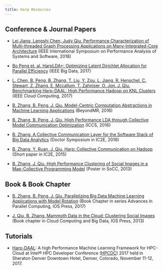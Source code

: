 ```yaml
---
title: Harp Resources
---
```


## Conference & Journal Papers

* [Lei Jiang, Langshi Chen, Judy Qiu. Performance Characterization of Multi-threaded Graph Processing Applications on Many-Integrated-Core Architecture](http://ipcc.soic.iu.edu/ispass2018_Performance_Characterization_of_Multi_threaded_Graph_Processing_Applications_on_Many_Integrated_Core_Architecture.pdf) (IEEE International Symposium on Performance Analysis of Systems and Software, 2018)

* [Bo Peng et. al. HarpLDA+: Optimizing Latent Dirichlet Allocation for Parallel Efficiency](http://ipcc.soic.iu.edu/Bigdata_Harp_LDA.pdf) (IEEE Big Data, 2017)

* [L. Chen, B. Peng, B. Zhang, T. Liu, Y. Zou, L. Jiang, R. Henschel, C. Stewart, Z. Zhang, E. Mccallum, T. Zahniser, O. Jon, J. Qiu. Benchmarking Harp-DAAL: High Performance Hadoop on KNL Clusters](http://dsc.soic.indiana.edu/publications/2017CLOUDSpecialTrack_12261.pdf) (IEEE Cloud Computing, 2017)

* [B. Zhang, B. Peng, J. Qiu. Model-Centric Computation Abstractions in Machine Learning Applications](http://ipcc.soic.iu.edu/Computation%20Abstractions.pdf) (BeyondMR, 2016)

* [B. Zhang, B. Peng, J. Qiu. High Performance LDA through Collective Model Communication Optimization](http://ipcc.soic.iu.edu/ICCS-harp-lda.pdf) (ICCS, 2016)

* [B. Zhang. A Collective Communication Layer for the Software Stack of Big Data Analytics](http://ipcc.soic.iu.edu/A%20Collective%20Communication%20Layer.pdf) (Doctor Symposium in IC2E, 2016)

* [B. Zhang, Y. Ruan, J. Qiu. Harp: Collective Communication on Hadoop](http://dsc.soic.indiana.edu/publications/HarpQiuZhang.pdf) (Short paper in IC2E, 2015)

* [B. Zhang, J. Qiu. High Performance Clustering of Social Images in a Map-Collective Programming Model](http://cgl.soic.indiana.edu/publications/116-zhang.pdf) (Poster in SoCC, 2013)


## Book & Book Chapter

* [B. Zhang, B. Peng, J. Qiu. Parallelizing Big Data Machine Learning Applications with Model Rotation](http://dsc.soic.indiana.edu/publications/Parallelizing%20Big%20Data%20Machine%20Learning%20Applications%20with%20Model%20Rotation.pdf)  (Book Chapter in series Advances in Parallel Computing, IOS Press, 2017)

* [J. Qiu, B. Zhang. Mammoth Data in the Cloud: Clustering Social Images](http://grids.ucs.indiana.edu/ptliupages/publications/MammothDataintheCloudClusteringSocialImages.pdf)  (Book chapter in Cloud Computing and Big Data, IOS Press, 2013)

## Tutorials

* [Harp-DAAL](https://dexterrules.github.io/SC-Demo-17/SC-Demo.html#/): A high Performance Machine Learning Framework for HPC-Cloud at Intel® HPC Developer Conference ([HPCDC](https://www.intel.com/content/www/us/en/events/hpcdevcon/overview.html)) 2017 held in Sheraton Denver Downtown Hotel, Denver, Colorado, November 11-12, 2017.
